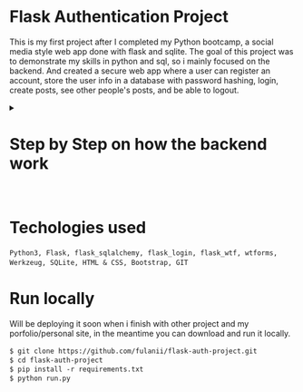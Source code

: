 
# Flask Authentication Project

This is my first project after I completed my Python bootcamp, a social media style web app done with flask and sqlite. The goal of this project was to demonstrate my skills in python and sql, so i mainly focused on the backend. And created a secure web app where a user can register an account, store the user info in a database with password hashing, login, create posts, see other people's posts, and be able to logout. 


<details>
    <summary> <h1> Step by Step on how the backend work <h1>  </summary>

1. Register form (username, email, password): 
    - making sure the submited fields arent empty 
    - making sure the user entered a valid email
    - making sure the username is unique and a certain length
    - making sure the password is strong and over a certain lenght
    ![register page](images/register.png)
    - hash and salt the password using sha256
    ![post page](images/hash.png)

 
> Then if everything checks out save the credentials to the db, let the user know they're register was successful then redirect the user to the login page. 

2. Login form (email, password): 
    - get ahold of the email and password
    - check if the email is in the database 
        - if yes check if the password hash match the on in the database
            - if yes log user in
    - once login hide the (register, and login) buttons and show the (logout and home) buttons
    ![login page](images/login.png)


3. Create post
    - check post length 
    - finally add the post to the database 
    ![post page](images/post.png)

</details>


# Techologies used 
``` Python3, Flask, flask_sqlalchemy, flask_login, flask_wtf, wtforms, Werkzeug, SQLite, HTML & CSS, Bootstrap, GIT ```

# Run locally
Will be deploying it soon when i finish with other project and my porfolio/personal site, in the meantime you can download and run it locally.
```
$ git clone https://github.com/fulanii/flask-auth-project.git
$ cd flask-auth-project
$ pip install -r requirements.txt
$ python run.py
```
